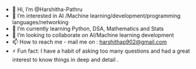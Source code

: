 - 👋 Hi, I’m @Harshitha-Pathru
- 👀 I’m interested in AI /Machine learning/development/programming languages/networking
- 🌱 I’m currently learning Python, DSA, Mathematics and Stats
- 💞️ I’m looking to collaborate on AI/Machine learning development
- 📫 How to reach me - mail me on : harshithap902@gmail.com
- ⚡ Fun fact: I have a habit of asking too many questions and had a great interest to know things in deep and detail .

<!---
Harshitha-Pathru/Harshitha-Pathru is a ✨ special ✨ repository because its `README.md` (this file) appears on your GitHub profile.
You can click the Preview link to take a look at your changes.
--->
